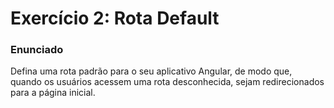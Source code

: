 # Exercício 2: Rota Default
### Enunciado  
Defina uma rota padrão para o seu aplicativo Angular, de modo que, quando os usuários acessem uma rota desconhecida, sejam redirecionados para a página inicial.